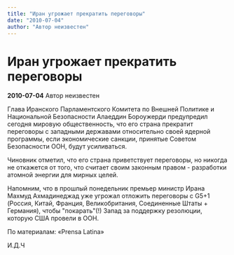 ```yaml
---
title: "Иран угрожает прекратить переговоры"
date: "2010-07-04"
author: "Автор неизвестен"
---
```


# Иран угрожает прекратить переговоры

**2010-07-04** Автор неизвестен

Глава Иранского Парламентского Комитета по Внешней Политике и Национальной Безопасности Алаеддин Бороужерди предупредил сегодня мировую общественность, что его страна прекратит переговоры с западными державами относительно своей ядерной программы, если экономические санкции, принятые Советом Безопасности ООН, будут усиливаться.

Чиновник отметил, что его страна приветствует переговоры, но никогда не откажется от того, что считает своим законным правом - разработки атомной энергии для мирных целей.

Напомним, что в прошлый понедельник премьер министр Ирана Махмуд Ахмадинеджад уже угрожал отложить переговоры с G5+1 (Россия, Китай, Франция, Великобритания, Соединенные Штаты + Германия), чтобы "покарать"(!) Запад за поддержку резолюции, которую США провели в ООН.

По материалам: «Prensa Latina»

И.Д.Ч